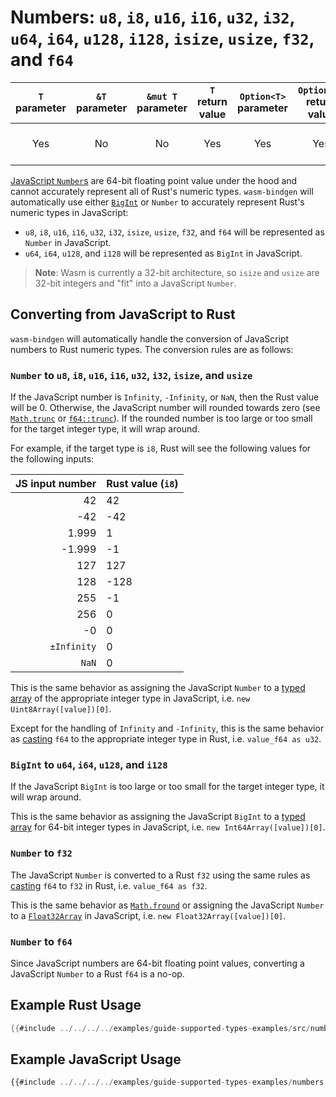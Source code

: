 # Numbers: `u8`, `i8`, `u16`, `i16`, `u32`, `i32`, `u64`, `i64`, `u128`, `i128`, `isize`, `usize`, `f32`, and `f64`

| `T` parameter | `&T` parameter | `&mut T` parameter | `T` return value | `Option<T>` parameter | `Option<T>` return value | JavaScript representation |
|:---:|:---:|:---:|:---:|:---:|:---:|:---:|
| Yes | No | No | Yes | Yes | Yes | A JavaScript number or bigint value |

[JavaScript `Number`s](https://developer.mozilla.org/en-US/docs/Web/JavaScript/Reference/Global_Objects/Number#number_encoding) are 64-bit floating point value under the hood and cannot accurately represent all of Rust's numeric types. `wasm-bindgen` will automatically use either [`BigInt`](https://developer.mozilla.org/en-US/docs/Web/JavaScript/Reference/Global_Objects/BigInt) or `Number` to accurately represent Rust's numeric types in JavaScript:

- `u8`, `i8`, `u16`, `i16`, `u32`, `i32`, `isize`, `usize`, `f32`, and `f64` will be represented as `Number` in JavaScript.
- `u64`, `i64`, `u128`, and `i128` will be represented as `BigInt` in JavaScript.

> **Note**: Wasm is currently a 32-bit architecture, so `isize` and `usize` are 32-bit integers and "fit" into a JavaScript `Number`.

## Converting from JavaScript to Rust

`wasm-bindgen` will automatically handle the conversion of JavaScript numbers to Rust numeric types. The conversion rules are as follows:

### `Number` to `u8`, `i8`, `u16`, `i16`, `u32`, `i32`, `isize`, and `usize`

If the JavaScript number is `Infinity`, `-Infinity`, or `NaN`, then the Rust value will be 0. Otherwise, the JavaScript number will rounded towards zero (see [`Math.trunc`](https://developer.mozilla.org/en-US/docs/Web/JavaScript/Reference/Global_Objects/Math/trunc) or [`f64::trunc`](https://doc.rust-lang.org/std/primitive.f64.html#method.trunc)). If the rounded number is too large or too small for the target integer type, it will wrap around.

For example, if the target type is `i8`, Rust will see the following values for the following inputs:

| JS input number | Rust value (`i8`) |
| --------------: | :---------------- |
|              42 | 42                |
|             -42 | -42               |
|           1.999 | 1                 |
|          -1.999 | -1                |
|             127 | 127               |
|             128 | -128              |
|             255 | -1                |
|             256 | 0                 |
|              -0 | 0                 |
|     `±Infinity` | 0                 |
|           `NaN` | 0                 |

This is the same behavior as assigning the JavaScript `Number` to a [typed array](https://developer.mozilla.org/en-US/docs/Web/JavaScript/Reference/Global_Objects/TypedArray) of the appropriate integer type in JavaScript, i.e. `new Uint8Array([value])[0]`.

Except for the handling of `Infinity` and `-Infinity`, this is the same behavior as [casting](https://doc.rust-lang.org/reference/expressions/operator-expr.html#numeric-cast) `f64` to the appropriate integer type in Rust, i.e. `value_f64 as u32`.

### `BigInt` to `u64`, `i64`, `u128`, and `i128`

If the JavaScript `BigInt` is too large or too small for the target integer type, it will wrap around.

This is the same behavior as assigning the JavaScript `BigInt` to a [typed array](https://developer.mozilla.org/en-US/docs/Web/JavaScript/Reference/Global_Objects/TypedArray) for 64-bit integer types in JavaScript, i.e. `new Int64Array([value])[0]`.

### `Number` to `f32`

The JavaScript `Number` is converted to a Rust `f32` using the same rules as [casting](https://doc.rust-lang.org/reference/expressions/operator-expr.html#numeric-cast) `f64` to `f32` in Rust, i.e. `value_f64 as f32`.

This is the same behavior as [`Math.fround`](https://developer.mozilla.org/en-US/docs/Web/JavaScript/Reference/Global_Objects/Math/fround) or assigning the JavaScript `Number` to a [`Float32Array`](https://developer.mozilla.org/en-US/docs/Web/JavaScript/Reference/Global_Objects/Float32Array) in JavaScript, i.e. `new Float32Array([value])[0]`.

### `Number` to `f64`

Since JavaScript numbers are 64-bit floating point values, converting a JavaScript `Number` to a Rust `f64` is a no-op.

## Example Rust Usage

```rust
{{#include ../../../../examples/guide-supported-types-examples/src/numbers.rs}}
```

## Example JavaScript Usage

```js
{{#include ../../../../examples/guide-supported-types-examples/numbers.js}}
```
